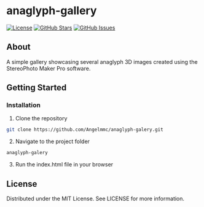 # anaglyph-gallery

[![License](https://img.shields.io/badge/license-MIT-blue.svg)](LICENSE)
[![GitHub Stars](https://img.shields.io/github/stars/Angelmmc/anaglyph-gallery.svg)](https://github.com/Angelmmc/anaglyph-gallery/stargazers)
[![GitHub Issues](https://img.shields.io/github/issues/Angelmmc/anaglyph-gallery.svg)](https://github.com/Angelmmc/anaglyph-gallery/issues)

## About 
A simple gallery showcasing several anaglyph 3D images created using the StereoPhoto Maker Pro software.

##  Getting Started

###  Installation

1. Clone the repository
```bash
git clone https://github.com/Angelmmc/anaglyph-galery.git
```
2. Navigate to the project folder
```bash
anaglyph-galery
```

3. Run the index.html file in your browser

## License
Distributed under the MIT License. See LICENSE for more information.

